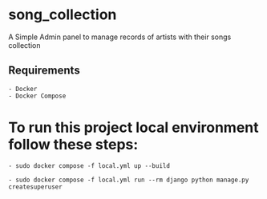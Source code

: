# song_collection

A Simple Admin panel to manage records of artists with their songs collection

 ## Requirements
    - Docker
    - Docker Compose

# To run this project local environment follow these steps:

    - sudo docker compose -f local.yml up --build

    - sudo docker compose -f local.yml run --rm django python manage.py createsuperuser



